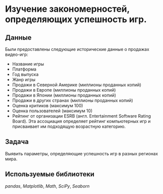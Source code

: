 # Изучение закономерностей, определяющих успешность игр.

## Данные

Были предоставлены следующие исторические данные о продажах видео-игр:

- Название игры
- Платформа
- Год выпуска
- Жанр игры
- Продажи в Северной Америке (миллионы проданных копий)
- Продажи в Европе (миллионы проданных копий)
- Продажи в Японии (миллионы проданных копий)
- Продажи в других странах (миллионы проданных копий)
- Оценка критиков (максимум 100)
- Оценка пользователей (максимум 10)
- Рейтинг от организации ESRB (англ. Entertainment Software Rating Board). Эта ассоциация определяет рейтинг компьютерных игр и присваивает им подходящую возрастную категорию.

## Задача

Выявить параметры, определяющие успешность игр в разных регионах мира.

## Используемые библиотеки
*pandas*, *Matplotlib*,  *Math*, *SciPy*, *Seaborn*
